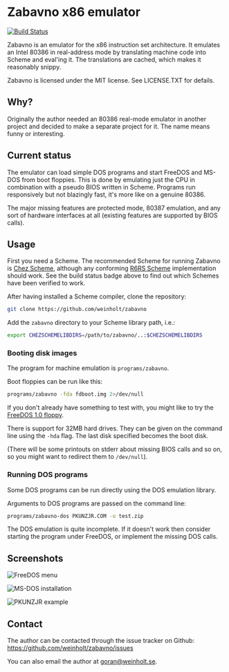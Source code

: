# Zabavno x86 emulator

[![Build Status](https://travis-ci.org/weinholt/zabavno.svg?branch=master)](https://travis-ci.org/weinholt/zabavno)

Zabavno is an emulator for the x86 instruction set architecture. It
emulates an Intel 80386 in real-address mode by translating machine
code into Scheme and eval'ing it. The translations are cached, which
makes it reasonably snippy.

Zabavno is licensed under the MIT license. See LICENSE.TXT for
defails.

## Why?

Originally the author needed an 80386 real-mode emulator in another
project and decided to make a separate project for it. The name means
funny or interesting.

## Current status

The emulator can load simple DOS programs and start FreeDOS and MS-DOS
from boot floppies. This is done by emulating just the CPU in
combination with a pseudo BIOS written in Scheme. Programs run
responsively but not blazingly fast, it's more like on a genuine
80386.

The major missing features are protected mode, 80387 emulation, and
any sort of hardware interfaces at all (existing features are
supported by BIOS calls).

## Usage

First you need a Scheme. The recommended Scheme for running Zabavno
is [Chez Scheme](https://github.com/cisco/chezscheme/), although any
conforming [R6RS Scheme](http://www.r6rs.org/) implementation should
work. See the build status badge above to find out which Schemes have
been verified to work.

After having installed a Scheme compiler, clone the repository:
```bash
git clone https://github.com/weinholt/zabavno
```

Add the `zabavno` directory to your Scheme library path, i.e.:

```bash
export CHEZSCHEMELIBDIRS=/path/to/zabavno/..:$CHEZSCHEMELIBDIRS
```

### Booting disk images

The program for machine emulation is `programs/zabavno`.

Boot floppies can be run like this:
```bash
programs/zabavno -fda fdboot.img 2>/dev/null
```

If you don't already have something to test with, you might like to
try the [FreeDOS 1.0 floppy](http://www.freedos.org/download/).

There is support for 32MB hard drives. They can be given on the
command line using the `-hda` flag. The last disk specified becomes
the boot disk.

(There will be some printouts on stderr about missing BIOS calls and so
on, so you might want to redirect them to `/dev/null`).

### Running DOS programs

Some DOS programs can be run directly using the DOS emulation library.

Arguments to DOS programs are passed on the command line:
```bash
programs/zabavno-dos PKUNZJR.COM -o test.zip
```

The DOS emulation is quite incomplete. If it doesn't work then
consider starting the program under FreeDOS, or implement the missing
DOS calls.

## Screenshots

![FreeDOS menu](https://github.com/weinholt/zabavno/raw/master/docs/freedos.png "FreeDOS installation, with a slight glitch")

![MS-DOS installation](https://github.com/weinholt/zabavno/raw/master/docs/msdos.png "MS-DOS complains about a lack of harddrives")

![PKUNZJR example](https://github.com/weinholt/zabavno/raw/master/docs/pkunzjr.jpg "PKUNZJR.COM is working")

## Contact

The author can be contacted through the issue tracker on Github:
https://github.com/weinholt/zabavno/issues

You can also email the author at goran@weinholt.se.
